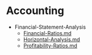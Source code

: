 
# Accounting

- Financial-Statement-Analysis
  - [Financial-Ratios.md](./Financial-Ratios.md)
  - [Horizontal-Analysis.md](./Horizontal-Analysis.md)
  - [Profitability-Ratios.md](./Profitability-Ratios.md)
